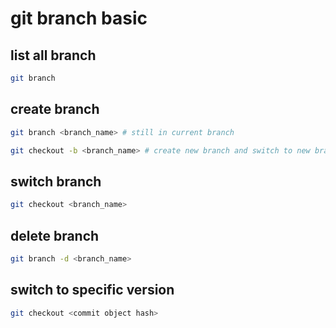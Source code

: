 # git branch basic

## list all branch

```zsh
git branch
```

## create branch

```zsh
git branch <branch_name> # still in current branch

git checkout -b <branch_name> # create new branch and switch to new branch
```

## switch branch

```zsh
git checkout <branch_name>
```

## delete branch

```zsh
git branch -d <branch_name>
```

## switch to specific version

```zsh
git checkout <commit object hash>
```
